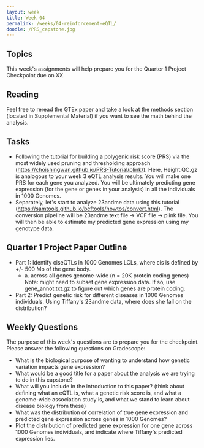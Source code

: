 ```yaml
---
layout: week
title: Week 04
permalink: /weeks/04-reinforcement-eQTL/
doodle: /PRS_capstone.jpg
---
```


## Topics

This week's assignments will help prepare you for the Quarter 1 Project Checkpoint due on XX. 

## Reading

Feel free to reread the GTEx paper and take a look at the methods section (located in Supplemental Material) if you want to see the math behind the analysis.

## Tasks

* Following the tutorial for building a polygenic risk score (PRS) via the most widely used pruning and thresholding approach (https://choishingwan.github.io/PRS-Tutorial/plink/). Here, Height.QC.gz is analogous to your week 3 eQTL analysis results. You will make one PRS for each gene you analyzed. You will be ultimately predicting gene expression (for the gene or genes in your analysis) in all the individuals in 1000 Genomes.
* Separately, let's start to analyze 23andme data using this tutorial (https://samtools.github.io/bcftools/howtos/convert.html). The conversion pipeline will be 23andme text file -> VCF file -> plink file. You will then be able to estimate my predicted gene expression using my genotype data. 

## Quarter 1 Project Paper Outline 

* Part 1: Identify ciseQTLs in 1000 Genomes LCLs, where cis is defined by +/- 500 Mb of the gene body.
    * a. across all genes genome-wide (n = 20K protein coding genes) Note: might need to subset gene expression data. If so, use gene_annot.txt.gz to figure out which genes are protein coding.
* Part 2: Predict genetic risk for different diseases in 1000 Genomes individuals. Using Tiffany's 23andme data, where does she fall on the distribution? 

## Weekly Questions

The purpose of this week's questions are to prepare you for the checkpoint. Please answer the following questions on Gradescope:

* What is the biological purpose of wanting to understand how genetic variation impacts gene expression?
* What would be a good title for a paper about the analysis we are trying to do in this capstone?
* What will you include in the introduction to this paper? (think about defining what an eQTL is, what a genetic risk score is, and what a genome-wide association study is, and what we stand to learn about disease biology from these)
* What was the distribution of correlation of true gene expression and predicted gene expression across genes in 1000 Genomes? 
* Plot the distribution of predicted gene expression for one gene across 1000 Genomes individuals, and indicate where Tiffany's predicted expression lies.


